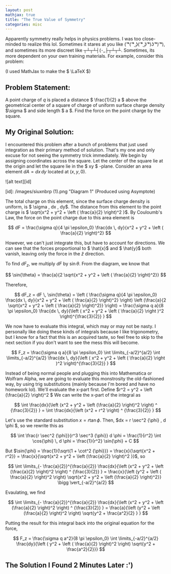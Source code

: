 ```yaml
---
layout: post
mathjax: true
title: "The True Value of Symmetry"
categories: misc
---
```


Apparently symmetry really helps in physics problems. I was too close-minded to realize this lol.
Sometimes it stares at you like ( ͡°( ͡° ͜ʖ( ͡° ͜ʖ ͡°)ʖ ͡°) ͡°), and sometimes its more discreet like ┬┴┬┴┤(･_├┬┴┬┴.
Sometimes, its more dependent on your own training materials.
For example, consider this problem:

(I used MathJax to make the $ \LaTeX $)

## Problem Statement:
A point charge of $q$ is placed a distance $ \frac{1}{2} a $ above the geometrical center of a square of charge of uniform surface charge density $\sigma $ and side length $ a $. Find the force on the point charge by the square.

## My Original Solution:
I encountered this problem after a bunch of problems that just used integration as their primary method of solution.
That's my one and only excuse for not seeing the symmetry trick immediately.
We begin by assigning coordinates across the square.
Let the center of the square lie at the origin and let the square lie in the $ xy $ -plane.
Consider an area element $dA = dx \, dy$ located at $(x,y,0)$.

![alt text][id]

[id]: /images/siuxnbrp (1).png "Diagram 1"
(Produced using Asymptote)

The total charge on this element, since the surface charge density is uniform, is $ \sigma \, dx \, dy$.
The distance from this element to the point charge is $ \sqrt{x^2 + y^2 + \left ( \frac{a}{2} \right)^2 }$.
By Couloumb's Law, the force on the point charge due to this area element is

$$ dF = \frac{\sigma q}{4 \pi \epsilon_0} \frac{dx \, dy}{x^2 + y^2 + \left ( \frac{a}{2} \right)^2} $$

However, we can't just integrate this, but have to account for directions. We can see that the forces proportional to $ \hat{x}$ and $ \hat{y}$ both vanish, leaving only the force in the $\hat{z}$ direction.


To find $dF_z$, we multiply $dF$ by $\sin{\theta}$. From the diagram, we know that

$$ \sin{\theta} = \frac{a}{2 \sqrt{x^2 + y^2 + \left ( \frac{a}{2} \right)^2}} $$

Therefore,


$$ 
dF_z = dF \, \sin{\theta} = \left ( \frac{\sigma q}{4 \pi \epsilon_0} \frac{dx \, dy}{x^2 + y^2 + \left ( \frac{a}{2} \right)^2} \right) \left (\frac{a}{2 \sqrt{x^2 + y^2 + \left ( \frac{a}{2} \right)^2}} \right) = \frac{\sigma q a}{8 \pi \epsilon_0} \frac{dx \, dy}{\left ( x^2 + y^2 + \left ( \frac{a}{2} \right )^2 \right)^{\frac{3}{2}} }
$$


We now have to evaluate this integral, which may or may not be nasty. I personally like doing these kinds of integrals because I like trigonometry, but I know for a fact that this is an acquired taste, so feel free to skip to the next section if you don't want to see the mess this will become.


$$
    F_z = \frac{\sigma q a}{8 \pi \epsilon_0} \int \limits_{-a/2}^{a/2} \int \limits_{-a/2}^{a/2} \frac{dx \, dy}{\left ( x^2 + y^2 + \left ( \frac{a}{2} \right )^2 \right)^{\frac{3}{2}} }
$$


Instead of being normal people and plugging this into Mathematica or Wolfram Alpha, we are going to evaluate this monstrosity the old-fashioned way, by using trig substitutions (mainly because I'm bored and have no homework lol). We'll evaluate the x-part first.
Define $r^2 = y^2 + \left (\frac{a}{2} \right)^2 $  We can write the x-part of the integral as


$$
\int \frac{dx}{\left (x^2 + y^2 + \left (\frac{a}{2} \right)^2 \right) ^ {\frac{3}{2}} } =  \int \frac{dx}{\left (x^2 + r^2 \right) ^ {\frac{3}{2}} }
$$


Let's use the standard substitution $x = r \tan{\phi}$. Then, $dx = r \sec^2 {\phi} \, d \phi $, so we rewrite this as


$$
\int \frac{r \sec^2 {\phi}}{r^3 \sec^3 {\phi}} d \phi = \frac{1}{r^2} \int \cos{\phi} \, d \phi = \frac{1}{r^2} \sin{\phi} + C
$$


But $\sin{\phi} = \frac{1}{\sqrt{1 + \cot^2 {\phi}}} =  \frac{x}{\sqrt{x^2 + r^2}} = \frac{x}{\sqrt{x^2 + y^2 + \left (\frac{a}{2} \right)^2 }}$, so


$$
\int \limits_{- \frac{a}{2}}^{\frac{a}{2}} \frac{dx}{\left (x^2 + y^2 + \left (\frac{a}{2} \right)^2 \right) ^ {\frac{3}{2}} } = \frac{x}{\left (y^2 + \left ( \frac{a}{2} \right)^2 \right) \sqrt{x^2 + y^2 + \left (\frac{a}{2} \right)^2}} \bigg \vert_{-a/2}^{a/2}
$$

Evaulating, we find


$$
\int \limits_{- \frac{a}{2}}^{\frac{a}{2}} \frac{dx}{\left (x^2 + y^2 + \left (\frac{a}{2} \right)^2 \right) ^ {\frac{3}{2}} } = \frac{a}{\left (y^2 + \left (\frac{a}{2} \right)^2 \right) \sqrt{y^2 + \frac{a^2}{2} } }
$$

Putting the result for this integral back into the original equation for the force,


$$
F_z = \frac{\sigma q a^2}{8 \pi \epsilon_0} \int \limits_{-a/2}^{a/2} \frac{dy}{\left ( y^2 + \left ( \frac{a}{2} \right)^2 \right) \sqrt{y^2 + \frac{a^2}{2}}}
$$



## The Solution I Found 2 Minutes Later :')
